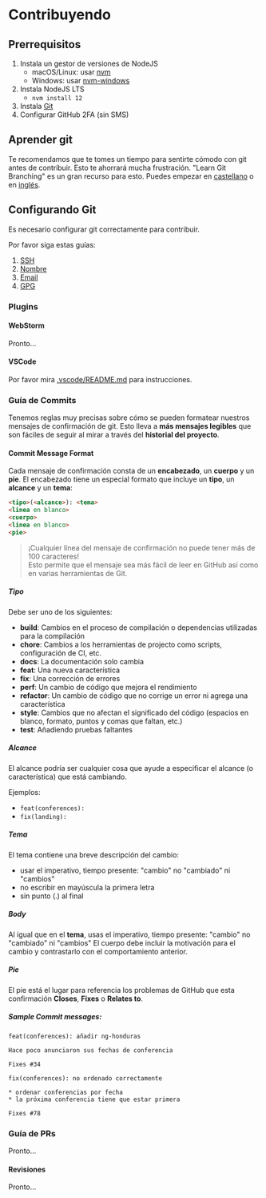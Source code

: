 # Contribuyendo

## Prerrequisitos

1. Instala un gestor de versiones de NodeJS
    - macOS/Linux: usar [nvm](https://github.com/nvm-sh/nvm#installation-and-update)
    - Windows: usar [nvm-windows](https://github.com/coreybutler/nvm-windows#installation--upgrades)
1. Instala NodeJS LTS
    - `nvm install 12`
1. Instala [Git](https://git-scm.com/book/en/v2/Getting-Started-Installing-Git)
1. Configurar GitHub 2FA (sin SMS)

## Aprender git

Te recomendamos que te tomes un tiempo para sentirte cómodo con git antes de contribuir.
Esto te ahorrará mucha frustración. "Learn Git Branching" es un gran recurso para esto.
Puedes empezar en [castellano](https://learngitbranching.js.org/?locale=es_AR) o
en [inglés](https://learngitbranching.js.org/?locale=en_US).

## Configurando Git
Es necesario configurar git correctamente para contribuir.

Por favor siga estas guías:

1. [SSH](https://help.github.com/en/articles/connecting-to-github-with-ssh)
1. [Nombre](https://help.github.com/en/articles/setting-your-username-in-git)
1. [Email](https://help.github.com/en/articles/setting-your-commit-email-address-in-git)
1. [GPG](https://help.github.com/en/articles/about-commit-signature-verification)

### Plugins

#### WebStorm

Pronto...

#### VSCode

Por favor mira [.vscode/README.md](.vscode/README.md) para instrucciones.

### Guía de Commits

Tenemos reglas muy precisas sobre cómo se pueden formatear nuestros mensajes de confirmación de git.
Esto lleva a **más mensajes legibles** que son fáciles de seguir al mirar a través del
**historial del proyecto**.

#### <a name="commit-message-format"></a> Commit Message Format
Cada mensaje de confirmación consta de un **encabezado**, un **cuerpo** y un **pie**.
El encabezado tiene un especial formato que incluye un **tipo**, un **alcance** y un **tema**:

```html
<tipo>(<alcance>): <tema>
<linea en blanco>
<cuerpo>
<linea en blanco>
<pie>
```

> ¡Cualquier línea del mensaje de confirmación no puede tener más de 100 caracteres!<br/>
  Esto permite que el mensaje sea más fácil de leer en GitHub así como en varias herramientas de Git.

##### Tipo
Debe ser uno de los siguientes:

* **build**: Cambios en el proceso de compilación o dependencias utilizadas para la compilación
* **chore**: Cambios a los herramientas de projecto como scripts, configuración de CI, etc.
* **docs**: La documentación solo cambia
* **feat**: Una nueva característica
* **fix**: Una corrección de errores
* **perf**: Un cambio de código que mejora el rendimiento
* **refactor**: Un cambio de código que no corrige un error ni agrega una característica
* **style**: Cambios que no afectan el significado del código (espacios en blanco, formato, puntos y
  comas que faltan, etc.)
* **test**: Añadiendo pruebas faltantes

##### Alcance
El alcance podría ser cualquier cosa que ayude a especificar el alcance (o característica) que está
cambiando.

Ejemplos:
- `feat(conferences): `
- `fix(landing): `

##### Tema
El tema contiene una breve descripción del cambio:

* usar el imperativo, tiempo presente: "cambio" no "cambiado" ni "cambios"
* no escribir en mayúscula la primera letra
* sin punto (.) al final

##### Body
Al igual que en el **tema**, usas el imperativo, tiempo presente: "cambio" no "cambiado" ni "cambios"
El cuerpo debe incluir la motivación para el cambio y contrastarlo con el comportamiento anterior.

##### Pie
El pie está el lugar para referencia los problemas de GitHub que esta confirmación **Closes**,
**Fixes** o **Relates to**.

##### Sample Commit messages:
```text
feat(conferences): añadir ng-honduras

Hace poco anunciaron sus fechas de conferencia

Fixes #34
```
```text
fix(conferences): no ordenado correctamente

* ordenar conferencias por fecha
* la próxima conferencia tiene que estar primera

Fixes #78
```

### Guía de PRs

Pronto...

#### Revisiones

Pronto...

